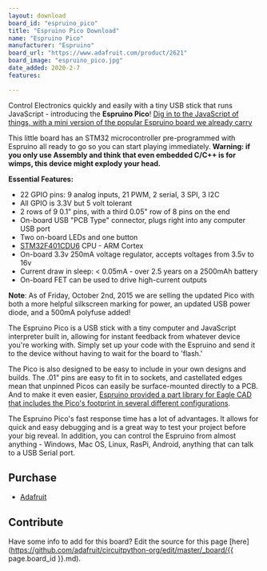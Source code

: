 ```yaml
---
layout: download
board_id: "espruino_pico"
title: "Espruino Pico Download"
name: "Espruino Pico"
manufacturer: "Espruino"
board_url: "https://www.adafruit.com/product/2621"
board_image: "espruino_pico.jpg"
date_added: 2020-2-7
features:

---
```


Control Electronics quickly and easily with a tiny USB stick that runs JavaScript - introducing the **Espruino Pico**! [Dig in to the JavaScript of things, with a mini version of the popular Espruino board we already carry](https://www.adafruit.com/product/1887)

This little board has an STM32 microcontroller pre-programmed with Espruino all ready to go so you can start playing immediately. **Warning: if you only use Assembly and think that even embedded C/C++ is for wimps, this device might explody your head.**

**Essential Features:**
 - 22 GPIO pins: 9 analog inputs, 21 PWM, 2 serial, 3 SPI, 3 I2C
- All GPIO is 3.3V but 5 volt tolerant
- 2 rows of 9 0.1" pins, with a third 0.05" row of 8 pins on the end
- On-board USB "PCB Type" connector, plugs right into any computer USB port
- Two on-board LEDs and one button
- [STM32F401CDU6](http://www.espruino.com/datasheets/STM32F401xD.pdf) CPU - ARM Cortex
- On-board 3.3v 250mA voltage regulator, accepts voltages from 3.5v to 16v
- Current draw in sleep: < 0.05mA - over 2.5 years on a 2500mAh battery
- On-board FET can be used to drive high-current outputs

**Note**: As of Friday, October 2nd, 2015 we are selling the updated Pico with both a more helpful silkscreen marking for power, an updated USB power diode, and a 500mA polyfuse added!

The Espruino Pico is a USB stick with a tiny computer and JavaScript interpreter built in, allowing for instant feedback from whatever device you're working with. Simply set up your code with the Espruino and send it to the device without having to wait for the board to 'flash.'

The Pico is also designed to be easy to include in your own designs and builds. The .01" pins are easy to fit in to sockets, and castellated edges mean that unpinned Picos can easily be surface-mounted directly to a PCB. And to make it even easier, [Espruino provided a part library for Eagle CAD that includes the Pico's footprint in several different configurations](https://github.com/espruino/EspruinoBoard/tree/master/Pico/Component).

The Espruino Pico's fast response time has a lot of advantages. It allows for quick and easy debugging and is a great way to test your project before your big reveal. In addition, you can control the Espruino from almost anything - Windows, Mac OS, Linux, RasPi, Android, anything that can talk to a USB Serial port.

## Purchase
* [Adafruit](https://www.adafruit.com/product/2621)

## Contribute

Have some info to add for this board? Edit the source for this page [here](https://github.com/adafruit/circuitpython-org/edit/master/_board/{{ page.board_id }}.md).

